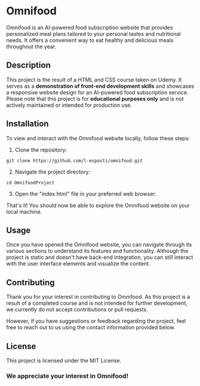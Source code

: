 # Omnifood

Omnifood is an AI-powered food subscription website that provides personalized meal plans tailored to your personal tastes and nutritional needs. It offers a convenient way to eat healthy and delicious meals throughout the year.

## Description

This project is the result of a HTML and CSS course taken on Udemy. It serves as a **demonstration of front-end development skills** and showcases a responsive website design for an AI-powered food subscription service. Please note that this project is for **educational purposes only** and is not actively maintained or intended for production use.

## Installation

To view and interact with the Omnifood website locally, follow these steps:

1. Clone the repository:

```shell
git clone https://github.com/l-esposti/omnifood.git
```

2. Navigate the project directory:

```shell
cd OmnifoodProject
```

3. Open the "index.html" file in your preferred web browser.

That's it! You should now be able to explore the Omnifood website on your local machine.

## Usage
Once you have opened the Omnifood website, you can navigate through its various sections to understand its features and functionality. Although the project is static and doesn't have back-end integration, you can still interact with the user interface elements and visualize the content.

## Contributing
Thank you for your interest in contributing to Omnifood. As this project is a result of a completed course and is not intended for further development, we currently do not accept contributions or pull requests.

However, if you have suggestions or feedback regarding the project, feel free to reach out to us using the contact information provided below.

## License
This project is licensed under the MIT License.


### We appreciate your interest in Omnifood!
